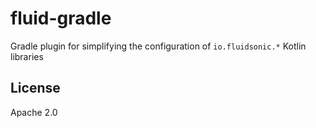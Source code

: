 fluid-gradle
=============

Gradle plugin for simplifying the configuration of `io.fluidsonic.*` Kotlin libraries


License
-------

Apache 2.0
